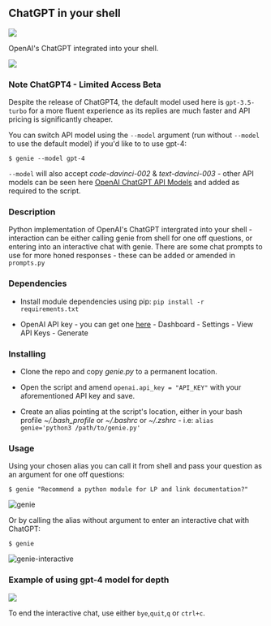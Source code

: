 ## ChatGPT in your shell

![](https://imgur.com/EnPhBmE.png)

OpenAI's ChatGPT integrated into your shell.

![](https://imgur.com/8fapNYr.png)

### Note ChatGPT4 - Limited Access Beta

Despite the release of ChatGPT4, the default model used here is `gpt-3.5-turbo` for a more fluent experience as its replies are much faster and API pricing is significantly cheaper.

You can switch API model using the `--model` argument (run without `--model` to use the default model) if you'd like to to use gpt-4:

```$ genie --model gpt-4```

`--model` will also accept *code-davinci-002* & *text-davinci-003* - other API models can be seen here [OpenAI ChatGPT API Models](https://platform.openai.com/docs/models) and added as required to the script.

### Description

Python implementation of OpenAI's ChatGPT intergrated into your shell - interaction can be either calling genie from shell for one off questions, or entering into an interactive chat with genie. There are some chat prompts to use for more honed responses - these can be added or amended in `prompts.py`

### Dependencies

* Install module dependencies using pip:
 ```pip install -r requirements.txt```

* OpenAI API key - you can get one [here](https://platform.openai.com/overview) - Dashboard - Settings - View API Keys - Generate


### Installing

* Clone the repo and copy *genie.py* to a permanent location.

* Open the script and amend `openai.api_key = "API_KEY"` with your aforementioned API key and save.

* Create an alias pointing at the script's location, either in your bash profile *~/.bash_profile* or *~/.bashrc* or *~/.zshrc* - i.e:
 ```alias genie='python3 /path/to/genie.py'```

### Usage

Using your chosen alias you can call it from shell and pass your question as an argument for one off questions:

```$ genie "Recommend a python module for LP and link documentation?"```

![genie](https://imgur.com/JYfwkd7.png)

Or by calling the alias without argument to enter an interactive chat with ChatGPT:

```$ genie ```

![genie-interactive](https://imgur.com/8fapNYr.png)


### Example of using gpt-4 model for depth

![](https://imgur.com/8Ctreh3.png)


To end the interactive chat, use either `bye`,`quit`,`q` or `ctrl+c`.
